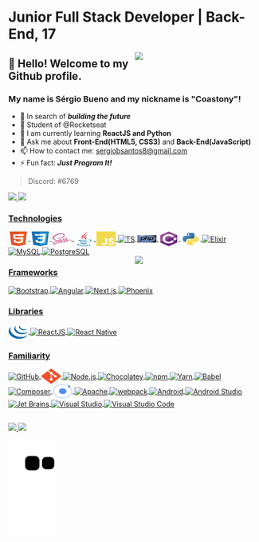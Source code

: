 # Junior Full Stack Developer | Back-End, 17

<img align="right" width="250" src="https://user-images.githubusercontent.com/84647000/179434752-3244de03-8fa7-41e3-ad86-11ef7c4cf2f5.png"/>

## 👋 Hello! Welcome to my Github profile.
### My name is Sérgio Bueno and my nickname is "Coastony"!

- 🔭 In search of ***building the future***
- 💜 Student of @Rocketseat
- 🌱 I am currently learning **ReactJS and Python**
- 💬 Ask me about **Front-End(HTML5, CSS3)** and **Back-End(JavaScript)**
- 📫 How to contact me: sergiobsantos8@gmail.com 
- ⚡ Fun fact: ***Just Program It!***
> Discord: #6769

<div>
  <a href="https://github.com/Coastony">
  <img height="170em" src="https://github-readme-stats.vercel.app/api?username=Coastony&show_icons=true&theme=chartreuse-dark&include_all_comits=true&count_private=true"/>
  <img height="170em" src="https://github-readme-stats.vercel.app/api/top-langs/?username=Coastony&layout=compact&langs_count=16&theme=chartreuse-dark"/>
</div>

### Technologies
<div style="display: inline_block">
   <img align="center" title="HTML5" alt="HTML5" height="30" width="40" src="https://raw.githubusercontent.com/devicons/devicon/master/icons/html5/html5-original.svg"/>
   <img align="center" title="CSS3" alt="CSS3" height="30" width="40" src="https://raw.githubusercontent.com/devicons/devicon/master/icons/css3/css3-original.svg"/>
   <img align="center" title="Syntactically Awesome Style Sheets" alt="Sass" height="30" width="40" src="https://raw.githubusercontent.com/devicons/devicon/master/icons/sass/sass-original.svg"/>
   <img align="center" title="Java" alt="Java" height="30" width="40" src="https://raw.githubusercontent.com/devicons/devicon/master/icons/java/java-original.svg"/>
   <img align="center" title="JavaScript" alt="JS" height="30" width="40" src="https://raw.githubusercontent.com/devicons/devicon/master/icons/javascript/javascript-plain.svg"/>
   <img align="center" title="TypeScript" alt="TS" height="30" width="40" src="https://cdn.jsdelivr.net/gh/devicons/devicon/icons/typescript/typescript-original.svg"/>
   <img align="center" title="PHP" alt="PHP" height="30" width="40" src="https://raw.githubusercontent.com/devicons/devicon/master/icons/php/php-original.svg"/>
   <img align="center" title="C Sharp" alt="C Sharp" height="30" width="40" src="https://raw.githubusercontent.com/devicons/devicon/master/icons/csharp/csharp-original.svg"/>
   <img align="center" title="Python" alt="Python" height="30" width="40" src="https://raw.githubusercontent.com/devicons/devicon/master/icons/python/python-original.svg"/>
   <img align="center" title="Elixir" alt="Elixir" height="30" width="40" src="https://cdn.jsdelivr.net/gh/devicons/devicon/icons/elixir/elixir-original.svg"/>
   <img align="center" title="MySQL" alt="MySQL" height="30" width="40" src="https://cdn.jsdelivr.net/gh/devicons/devicon/icons/mysql/mysql-original-wordmark.svg"/>
   <img align="center" title="PostgreSQL" alt="PostgreSQL" height="30" width="40" src="https://cdn.jsdelivr.net/gh/devicons/devicon/icons/postgresql/postgresql-original-wordmark.svg"/>  
</div>

<img align="right" width="250" src="https://c.tenor.com/FpaDM99g9BUAAAAC/courage-the-cowardly-dog-coding.gif"/>
  
### Frameworks
<div style="display: inline_block">
   <img align="center" title="Bootstrap" alt="Bootstrap" height="30" width="40" src="https://cdn.jsdelivr.net/gh/devicons/devicon/icons/bootstrap/bootstrap-plain.svg"/>
   <img align="center" title="Angular" alt="Angular" height="30" width="40" src="https://cdn.jsdelivr.net/gh/devicons/devicon/icons/angularjs/angularjs-original.svg"/>
   <img align="center" title="Next.js" alt="Next.js" height="30" width="40" src="https://cdn.jsdelivr.net/gh/devicons/devicon/icons/nextjs/nextjs-original-wordmark.svg"/>
   <img align="center" title="Phoenix" alt="Phoenix" height="30" width="40" src="https://cdn.jsdelivr.net/gh/devicons/devicon/icons/phoenix/phoenix-original.svg"/>
</div>

### Libraries
<div style="display: inline_block">
  <img align="center" title="jQuery" alt="jQuery" height="30" width="40" src="https://raw.githubusercontent.com/devicons/devicon/master/icons/jquery/jquery-original.svg"/>
  <img align="center" title="ReactJS" alt="ReactJS" height="30" width="40" src="https://cdn.jsdelivr.net/gh/devicons/devicon/icons/react/react-original-wordmark.svg"/>
  <img align="center" title="React Native" alt="React Native" height="30" width="40" src="https://cdn.jsdelivr.net/gh/devicons/devicon/icons/react/react-original.svg"/>
</div>
  
### Familiarity
<div style="display: inline_block">
  <img align="center" title="GitHub" alt="GitHub" height="30" width="40" src="https://cdn.jsdelivr.net/gh/devicons/devicon/icons/github/github-original.svg"/>
  <img align="center" title="Git" alt="Git" height="30" width="40" src="https://raw.githubusercontent.com/devicons/devicon/master/icons/git/git-original.svg"/>
  <img align="center" title="Node.js" alt="Node.js" height="30" width="40" src="https://cdn.jsdelivr.net/gh/devicons/devicon/icons/nodejs/nodejs-original.svg"/>
  <img align="center" title="Chocolatey" alt="Chocolatey" height="30" width="40" src="https://upload.wikimedia.org/wikipedia/commons/b/b0/Chocolatey_icon.png"/>
  <img align="center" title="npm" alt="npm" height="30" width="40" src="https://cdn.jsdelivr.net/gh/devicons/devicon/icons/npm/npm-original-wordmark.svg"/>
  <img align="center" title="Yarn" alt="Yarn" height="30" width="40" src="https://cdn.jsdelivr.net/gh/devicons/devicon/icons/yarn/yarn-original.svg"/>
  <img align="center" title="Babel" alt="Babel" height="30" width="40" src="https://cdn.jsdelivr.net/gh/devicons/devicon/icons/babel/babel-original.svg"/>
  <img align="center" title="Composer" alt="Composer" height="30" width="40" src="https://cdn.jsdelivr.net/gh/devicons/devicon/icons/composer/composer-original.svg"/>
  <img align="center" title="IONIC" alt="IONIC" height="30" width="40" src="https://raw.githubusercontent.com/devicons/devicon/master/icons/ionic/ionic-original.svg"/>
  <img align="center" title="Apache" alt="Apache" height="30" width="40" src="https://cdn.jsdelivr.net/gh/devicons/devicon/icons/apache/apache-original.svg"/>
  <img align="center" title="webpack" alt="webpack" height="30" width="40" src="https://cdn.jsdelivr.net/gh/devicons/devicon/icons/webpack/webpack-original.svg"/>
  <img align="center" title="Android" alt="Android" height="30" width="40"  src="https://cdn.jsdelivr.net/gh/devicons/devicon/icons/android/android-plain.svg" />
  <img align="center" title="Android Studio" alt="Android Studio" height="30" width="40" src="https://cdn.jsdelivr.net/gh/devicons/devicon/icons/androidstudio/androidstudio-original.svg" />
  <img align="center" title="JetBrains" alt="Jet Brains" height="30" width="40" src="https://cdn.jsdelivr.net/gh/devicons/devicon/icons/jetbrains/jetbrains-original.svg"/>  
  <img align="center" title="Visual Studio" alt="Visual Studio" height="30" width="40" src="https://cdn.jsdelivr.net/gh/devicons/devicon/icons/visualstudio/visualstudio-plain.svg"/>
  <img align="center" title="Visual Studio Code" alt="Visual Studio Code" height="30" width="40" src="https://cdn.jsdelivr.net/gh/devicons/devicon/icons/vscode/vscode-original.svg"/>
  
##

<div style="display: inline_block">
  <a href="mailto:sergiobsantos8@gmail.com" target="_blank"><img src="https://img.shields.io/badge/Gmail-D14836?style=for-the-badge&logo=gmail&logoColor=white"/>
  <a href="https://www.linkedin.com/in/sergiobsantos" target="_blank"><img src="https://img.shields.io/badge/LinkedIn-0077B5?style=for-the-badge&logo=linkedin&logoColor=white"/>
</div>

![Snake animation](https://github.com/Coastony/Coastony/blob/output/github-contribution-grid-snake.svg)

